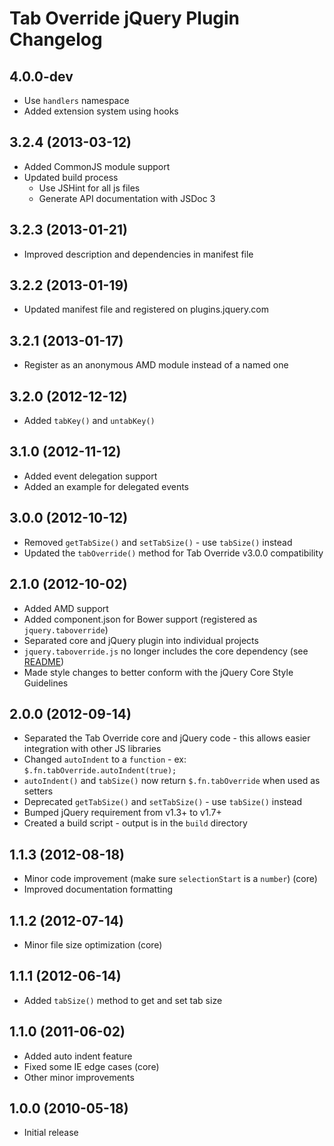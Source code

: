 # Tab Override jQuery Plugin Changelog

## 4.0.0-dev
* Use `handlers` namespace
* Added extension system using hooks

## 3.2.4 (2013-03-12)
* Added CommonJS module support
* Updated build process
  * Use JSHint for all js files
  * Generate API documentation with JSDoc 3

## 3.2.3 (2013-01-21)
* Improved description and dependencies in manifest file

## 3.2.2 (2013-01-19)
* Updated manifest file and registered on plugins.jquery.com

## 3.2.1 (2013-01-17)
* Register as an anonymous AMD module instead of a named one

## 3.2.0 (2012-12-12)
* Added `tabKey()` and `untabKey()`

## 3.1.0 (2012-11-12)
* Added event delegation support
* Added an example for delegated events

## 3.0.0 (2012-10-12)
* Removed `getTabSize()` and `setTabSize()` - use `tabSize()` instead
* Updated the `tabOverride()` method for Tab Override v3.0.0 compatibility

## 2.1.0 (2012-10-02)
* Added AMD support
* Added component.json for Bower support (registered as `jquery.taboverride`)
* Separated core and jQuery plugin into individual projects
* `jquery.taboverride.js` no longer includes the core dependency
(see [README](https://github.com/wjbryant/jquery.taboverride/blob/master/README.md#dependencies))
* Made style changes to better conform with the jQuery Core Style Guidelines

## 2.0.0 (2012-09-14)
* Separated the Tab Override core and jQuery code - 
  this allows easier integration with other JS libraries
* Changed `autoIndent` to a `function` -
  ex: `$.fn.tabOverride.autoIndent(true);`
* `autoIndent()` and `tabSize()` now return `$.fn.tabOverride` when used as setters
* Deprecated `getTabSize()` and `setTabSize()` - use `tabSize()` instead
* Bumped jQuery requirement from v1.3+ to v1.7+
* Created a build script - output is in the `build` directory

## 1.1.3 (2012-08-18)
* Minor code improvement (make sure `selectionStart` is a `number`) (core)
* Improved documentation formatting

## 1.1.2 (2012-07-14)
* Minor file size optimization (core)

## 1.1.1 (2012-06-14)
* Added `tabSize()` method to get and set tab size

## 1.1.0 (2011-06-02)
* Added auto indent feature
* Fixed some IE edge cases (core)
* Other minor improvements

## 1.0.0 (2010-05-18)
* Initial release